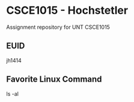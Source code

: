 # CSCE1015 - Hochstetler
Assignment repository for UNT CSCE1015
## EUID
jh1414
## Favorite Linux Command
ls -al
